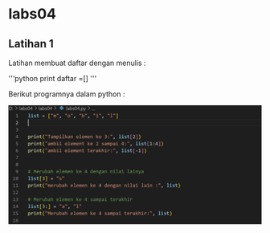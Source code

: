 # labs04
## Latihan 1
<p>Latihan membuat daftar dengan menulis :


'''python 
print daftar =[]
'''

Berikut programnya dalam python :<p>

![gambar1](ss/programL.png)

